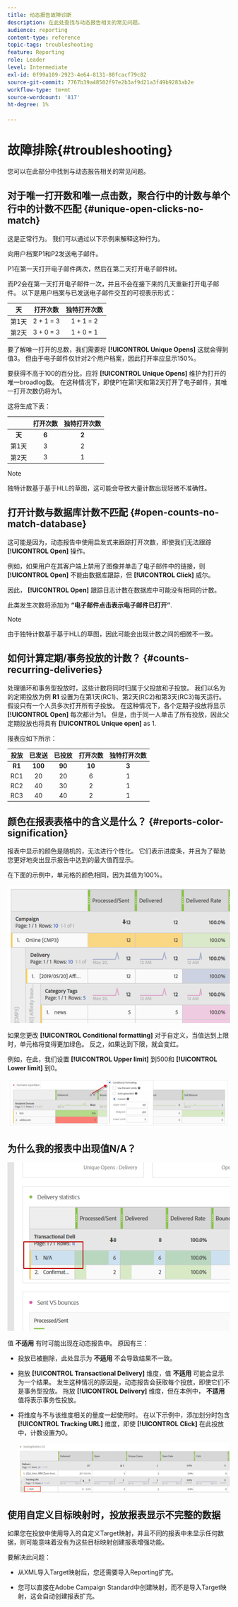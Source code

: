 ```yaml
---
title: 动态报告故障诊断
description: 在此处查找与动态报告相关的常见问题。
audience: reporting
content-type: reference
topic-tags: troubleshooting
feature: Reporting
role: Leader
level: Intermediate
exl-id: 0f99a109-2923-4e64-8131-80fcacf79c82
source-git-commit: 7767b39a48502f97e2b3af9d21a3f49b9283ab2e
workflow-type: tm+mt
source-wordcount: '817'
ht-degree: 1%

---
```


# 故障排除{#troubleshooting}

您可以在此部分中找到与动态报告相关的常见问题。

## 对于唯一打开数和唯一点击数，聚合行中的计数与单个行中的计数不匹配 {#unique-open-clicks-no-match}

这是正常行为。
我们可以通过以下示例来解释这种行为。

向用户档案P1和P2发送电子邮件。

P1在第一天打开电子邮件两次，然后在第二天打开电子邮件树。

而P2会在第一天打开电子邮件一次，并且不会在接下来的几天重新打开电子邮件。
以下是用户档案与已发送电子邮件交互的可视表示形式：

<table> 
 <thead> 
  <tr> 
   <th align="center"> <strong>天</strong> <br /> </th> 
   <th align="center"> <strong>打开次数</strong> <br /> </th> 
   <th align="center"> <strong>独特打开次数</strong> <br /> </th> 
  </tr> 
 </thead> 
 <tbody> 
  <tr> 
   <td align="center"> 第1天<br /> </td> 
   <td align="center"> 2 + 1 = 3<br /> </td> 
   <td align="center"> 1 + 1 = 2<br /> </td> 
  </tr> 
  <tr> 
   <td align="center"> 第2天<br /> </td> 
   <td align="center"> 3 + 0 = 3<br /> </td> 
   <td align="center"> 1 + 0 = 1<br /> </td> 
  </tr>
 </tbody> 
</table>

要了解唯一打开的总数，我们需要将 **[!UICONTROL Unique Opens]** 这就会得到值3。 但由于电子邮件仅针对2个用户档案，因此打开率应显示150%。

要获得不高于100的百分比，应将 **[!UICONTROL Unique Opens]** 维护为打开的唯一broadlog数。 在这种情况下，即使P1在第1天和第2天打开了电子邮件，其唯一打开次数仍将为1。

这将生成下表：

<table> 
 <thead> 
  <tr> 
   <th align="center"> <strong></strong> <br /> </th> 
   <th align="center"> <strong>打开次数</strong> <br /> </th> 
   <th align="center"> <strong>独特打开次数</strong> <br /> </th> 
  </tr> 
 </thead> 
 <tbody> 
  <tr> 
   <td align="center"> <strong> 天 </strong><br /> </td> 
   <td align="center"> <strong> 6 </strong><br /> </td> 
   <td align="center"> <strong> 2</strong><br /> </td>
  </tr> 
  <tr> 
   <td align="center"> 第1天<br /> </td> 
   <td align="center"> 3<br /> </td> 
   <td align="center"> 2<br /> </td>
  </tr> 
  <tr> 
   <td align="center"> 第2天<br /> </td> 
   <td align="center"> 3<br /> </td> 
   <td align="center"> 1<br /> </td> 
  </tr> 
 </tbody> 
</table>

>[!NOTE]
>
>独特计数基于基于HLL的草图，这可能会导致大量计数出现轻微不准确性。

## 打开计数与数据库计数不匹配 {#open-counts-no-match-database}

这可能是因为，动态报告中使用启发式来跟踪打开次数，即使我们无法跟踪 **[!UICONTROL Open]** 操作。

例如，如果用户在其客户端上禁用了图像并单击了电子邮件中的链接，则 **[!UICONTROL Open]** 不能由数据库跟踪，但 **[!UICONTROL Click]** 威尔。

因此， **[!UICONTROL Open]** 跟踪日志计数在数据库中可能没有相同的计数。

此类发生次数将添加为 **“电子邮件点击表示电子邮件已打开”**.

>[!NOTE]
>
>由于独特计数基于基于HLL的草图，因此可能会出现计数之间的细微不一致。

## 如何计算定期/事务投放的计数？ {#counts-recurring-deliveries}

处理循环和事务型投放时，这些计数将同时归属于父投放和子投放。
我们以名为的定期投放为例 **R1** 设置为在第1天(RC1)、第2天(RC2)和第3天(RC3)每天运行。
假设只有一个人员多次打开所有子投放。 在这种情况下，各个定期子投放将显示 **[!UICONTROL Open]** 每次都计为1。
但是，由于同一人单击了所有投放，因此父定期投放也将具有 **[!UICONTROL Unique open]** as 1.

报表应如下所示：

<table> 
 <thead> 
  <tr> 
   <th align="center"> <strong>投放</strong> <br /> </th> 
   <th align="center"> <strong>已发送</strong> <br /> </th> 
   <th align="center"> <strong>已投放</strong> <br /> </th>
   <th align="center"> <strong>打开次数</strong> <br /> </th> 
   <th align="center"> <strong>独特打开次数</strong> <br /> </th>
  </tr> 
 </thead> 
 <tbody> 
  <tr> 
   <td align="center"> <strong>R1</strong><br/> </td> 
   <td align="center"> <strong>100</strong><br/> </td> 
   <td align="center"> <strong>90</strong><br/> </td> 
   <td align="center"> <strong>10</strong><br/> </td> 
   <td align="center"> <strong>3</strong><br/> </td> 
  </tr> 
  <tr> 
   <td align="center"> RC1<br/> </td> 
   <td align="center"> 20<br /> </td> 
   <td align="center"> 20<br /> </td> 
   <td align="center"> 6<br /> </td> 
   <td align="center"> 1<br /> </td> 
  </tr>
    <tr> 
   <td align="center"> RC2<br /> </td> 
   <td align="center"> 40<br /> </td> 
   <td align="center"> 30<br /> </td> 
   <td align="center"> 2<br /> </td> 
   <td align="center"> 1<br /> </td> 
  </tr> 
    <tr> 
   <td align="center"> RC3<br /> </td> 
   <td align="center"> 40<br /> </td> 
   <td align="center"> 40<br /> </td> 
   <td align="center"> 2<br /> </td> 
   <td align="center"> 1<br /> </td> 
  </tr> 
 </tbody> 
</table>

## 颜色在报表表格中的含义是什么？ {#reports-color-signification}

报表中显示的颜色是随机的，无法进行个性化。 它们表示进度条，并且为了帮助您更好地突出显示报告中达到的最大值而显示。

在下面的示例中，单元格的颜色相同，因为其值为100%。

![](assets/troubleshooting_1.png)

如果您更改 **[!UICONTROL Conditional formatting]** 对于自定义，当值达到上限时，单元格将变得更加绿色。 反之，如果达到下限，就会变红。

例如，在此，我们设置 **[!UICONTROL Upper limit]** 到500和 **[!UICONTROL Lower limit]** 到0。

![](assets/troubleshooting_2.png)

## 为什么我的报表中出现值N/A？

![](assets/troubleshooting_3.png)

值 **不适用** 有时可能出现在动态报告中。 原因有三：

* 投放已被删除，此处显示为 **不适用** 不会导致结果不一致。
* 拖放 **[!UICONTROL Transactional Delivery]** 维度，值 **不适用** 可能会显示为一个结果。 发生这种情况的原因是，动态报告会获取每个投放，即使它们不是事务型投放。 拖放 **[!UICONTROL Delivery]** 维度，但在本例中， **不适用** 值将表示事务性投放。
* 将维度与不与该维度相关的量度一起使用时。 在以下示例中，添加划分时包含 **[!UICONTROL Tracking URL]** 维度，即使 **[!UICONTROL Click]** 在此投放中，计数设置为0。

  ![](assets/troubleshooting_4.png)

## 使用自定义目标映射时，投放报表显示不完整的数据

如果您在投放中使用导入的自定义Target映射，并且不同的报表中未显示任何数据，则可能意味着没有为这些目标映射创建报表增强功能。

要解决此问题：

* 从XML导入Target映射后，您还需要导入Reporting扩充。

* 您可以直接在Adobe Campaign Standard中创建映射，而不是导入Target映射，这会自动创建报表扩充。
